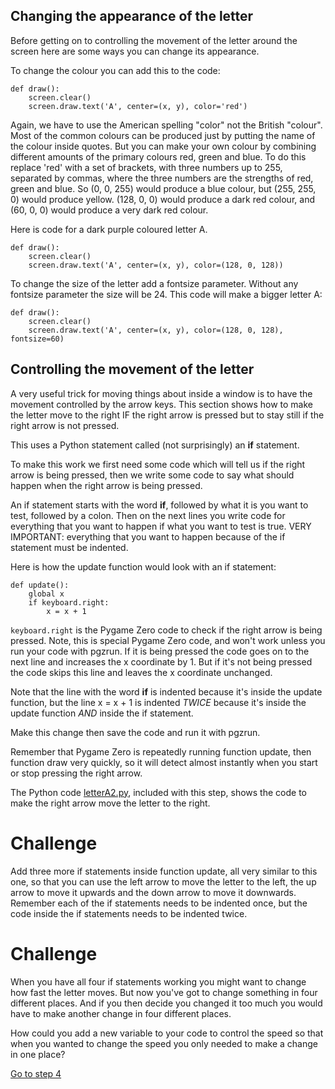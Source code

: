 Changing the appearance of the letter
-------------------------------------

Before getting on to controlling the movement of the letter around the screen here are some ways you can change its appearance.

To change the colour you can add this to the code:


```
def draw():
    screen.clear()
    screen.draw.text('A', center=(x, y), color='red')
```

Again, we have to use the American spelling "color" not the British "colour". Most of the common colours can be produced just by putting the name of the colour inside quotes. But you can make your own colour by combining different amounts of the primary colours red, green and blue. To do this replace 'red' with a set of brackets, with three numbers up to 255, separated by commas, where the three numbers are the strengths of red, green and blue. So (0, 0, 255) would produce a blue colour, but (255, 255, 0) would produce yellow. (128, 0, 0) would produce a dark red colour, and (60, 0, 0) would produce a very dark red colour.

Here is code for a dark purple coloured letter A.

```
def draw():
    screen.clear()
    screen.draw.text('A', center=(x, y), color=(128, 0, 128))
```

To change the size of the letter add a fontsize parameter. Without any fontsize parameter the size will be 24. This code will make a bigger letter A:

```
def draw():
    screen.clear()
    screen.draw.text('A', center=(x, y), color=(128, 0, 128), fontsize=60)
```

Controlling the movement of the letter
--------------------------------------

A very useful trick for moving things about inside a window is to have the movement controlled by the arrow keys. This section shows how to make the letter move to the right IF the right arrow is pressed but to stay still if the right arrow is not pressed.

This uses a Python statement called (not surprisingly) an **if** statement.

To make this work we first need some code which will tell us if the right arrow is being pressed, then we write some code to say what should happen when the right arrow is being pressed.

An if statement starts with the word **if**, followed by what it is you want to test, followed by a colon. Then on the next lines you write code for everything that you want to happen if what you want to test is true. VERY IMPORTANT: everything that you want to happen because of the if statement must be indented.

Here is how the update function would look with an if statement:

```
def update():
    global x
    if keyboard.right:
        x = x + 1
```

```keyboard.right``` is the Pygame Zero code to check if the right arrow is being pressed. Note, this is special Pygame Zero code, and won't work unless you run your code with pgzrun. If it is being pressed the code goes on to the next line and increases the x coordinate by 1. But if it's not being pressed the code skips this line and leaves the x coordinate unchanged. 

Note that the line with the word **if** is indented because it's inside the update function, but the line x = x + 1 is indented *TWICE* because it's inside the update function *AND* inside the if statement.

Make this change then save the code and run it with pgzrun.

Remember that Pygame Zero is repeatedly running function update, then function draw very quickly, so it will detect almost instantly when you start or stop pressing the right arrow.

The Python code [letterA2.py](letterA2.py), included with this step, shows the code to make the right arrow move the letter to the right.

Challenge
=========
Add three more if statements inside function update, all very similar to this one, so that you can use the left arrow to move the letter to the left, the up arrow to move it upwards and the down arrow to move it downwards. Remember each of the if statements needs to be indented once, but the code inside the if statements needs to be indented twice.

Challenge
=========
When you have all four if statements working you might want to change how fast the letter moves. But now you've got to change something in four different places. And if you then decide you changed it too much you would have to make another change in four different places. 

How could you add a new variable to your code to control the speed so that when you wanted to change the speed you only needed to make a change in one place?

[Go to step 4](../Step4-restrict_movement/README.md)
